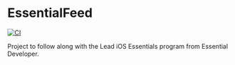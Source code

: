 # EssentialFeed

[![CI](https://github.com/gbusto/EssentialFeed/actions/workflows/swift.yml/badge.svg)](https://github.com/gbusto/EssentialFeed/actions/workflows/swift.yml)

Project to follow along with the Lead iOS Essentials program from Essential Developer.
